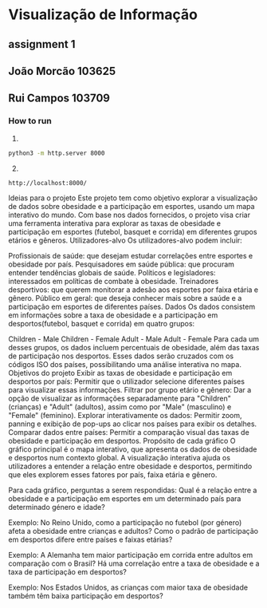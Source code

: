 # Visualização de Informação 
## assignment 1

## João Morcão 103625
## Rui Campos 103709

### How to run

1. 
```bash
python3 -m http.server 8000
```
2. 
```bash
http://localhost:8000/
```


Ideias para o projeto
Este projeto tem como objetivo explorar a visualização de dados sobre obesidade e a participação em esportes, usando um mapa interativo do mundo. Com base nos dados fornecidos, o projeto visa criar uma ferramenta interativa para explorar as taxas de obesidade e participação em esportes (futebol, basquet e corrida) em diferentes grupos etários e gêneros. 
Utilizadores-alvo
Os utilizadores-alvo podem incluir:

Profissionais de saúde: que desejam estudar correlações entre esportes e obesidade por país.
Pesquisadores em saúde pública: que procuram entender tendências globais de saúde.
Políticos e legisladores: interessados em políticas de combate à obesidade.
Treinadores desportivos: que querem monitorar a adesão aos esportes por faixa etária e gênero.
Público em geral: que deseja conhecer mais sobre a saúde e a participação em esportes de diferentes países.
Dados
Os dados consistem em informações sobre a taxa de obesidade e a participação em desportos(futebol, basquet e corrida) em quatro grupos:

Children - Male
Children - Female
Adult - Male
Adult - Female
Para cada um desses grupos, os dados incluem percentuais de obesidade, além das taxas de participação nos desportos. Esses dados serão cruzados com os códigos ISO dos países, possibilitando uma análise interativa no mapa.
Objetivos do projeto
Exibir as taxas de obesidade e participação em desportos por país: Permitir que o utilizador selecione diferentes países para visualizar essas informações.
Filtrar por grupo etário e gênero: Dar a opção de visualizar as informações separadamente para "Children" (crianças) e "Adult" (adultos), assim como por "Male" (masculino) e "Female" (feminino).
Explorar interativamente os dados: Permitir zoom, panning e exibição de pop-ups ao clicar nos países para exibir os detalhes.
Comparar dados entre países: Permitir a comparação visual das taxas de obesidade e participação em desportos.
Propósito de cada gráfico
O gráfico principal é o mapa interativo, que apresenta os dados de obesidade e desportos  num contexto global. A visualização interativa ajuda os utilizadores a entender a relação entre obesidade e desportos, permitindo que eles explorem esses fatores por país, faixa etária e gênero.

Para cada gráfico, perguntas a serem respondidas:
Qual é a relação entre a obesidade e a participação em esportes em um determinado país para determinado género e idade?

Exemplo: No Reino Unido, como a participação no futebol (por género) afeta a obesidade entre crianças e adultos?
Como o padrão de participação em desportos difere entre países e faixas etárias?

Exemplo: A Alemanha tem maior participação em corrida entre adultos em comparação com o Brasil?
Há uma correlação entre a taxa de obesidade e a taxa de participação em desportos?

Exemplo: Nos Estados Unidos, as crianças com maior taxa de obesidade também têm baixa participação em desportos?
